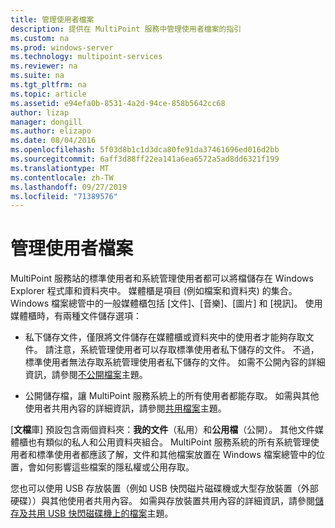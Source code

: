 ```yaml
---
title: 管理使用者檔案
description: 提供在 MultiPoint 服務中管理使用者檔案的指引
ms.custom: na
ms.prod: windows-server
ms.technology: multipoint-services
ms.reviewer: na
ms.suite: na
ms.tgt_pltfrm: na
ms.topic: article
ms.assetid: e94efa0b-8531-4a2d-94ce-858b5642cc68
author: lizap
manager: dongill
ms.author: elizapo
ms.date: 08/04/2016
ms.openlocfilehash: 5f03d8b1c1d3dca80fe91da37461696ed016d2bb
ms.sourcegitcommit: 6aff3d88ff22ea141a6ea6572a5ad8dd6321f199
ms.translationtype: MT
ms.contentlocale: zh-TW
ms.lasthandoff: 09/27/2019
ms.locfileid: "71389576"
---
```

# <a name="manage-user-files"></a>管理使用者檔案
MultiPoint 服務站的標準使用者和系統管理使用者都可以將檔儲存在 Windows Explorer 程式庫和資料夾中。 媒體櫃是項目 (例如檔案和資料夾) 的集合。 Windows 檔案總管中的一般媒體櫃包括 [文件]、[音樂]、[圖片] 和 [視訊]。 使用媒體櫃時，有兩種文件儲存選項：  
  
-   私下儲存文件，僅限將文件儲存在媒體櫃或資料夾中的使用者才能夠存取文件。 請注意，系統管理使用者可以存取標準使用者私下儲存的文件。 不過，標準使用者無法存取系統管理使用者私下儲存的文件。 如需不公開內容的詳細資訊，請參閱[不公開檔案](Keep-Files-Private.md)主題。  
  
-   公開儲存檔，讓 MultiPoint 服務系統上的所有使用者都能存取。 如需與其他使用者共用內容的詳細資訊，請參閱[共用檔案](Share-Files.md)主題。  
  
[**文檔**庫] 預設包含兩個資料夾：**我的文件**（私用）和**公用檔**（公開）。 其他文件媒體櫃也有類似的私人和公用資料夾組合。 MultiPoint 服務系統的所有系統管理使用者和標準使用者都應該了解，文件和其他檔案放置在 Windows 檔案總管中的位置，會如何影響這些檔案的隱私權或公用存取。  
  
您也可以使用 USB 存放裝置（例如 USB 快閃磁片磁碟機或大型存放裝置（外部硬碟））與其他使用者共用內容。 如需與存放裝置共用內容的詳細資訊，請參閱[儲存及共用 USB 快閃磁碟機上的檔案](Save-and-Share-Files-on-a-USB-Flash-Drive.md)主題。 
